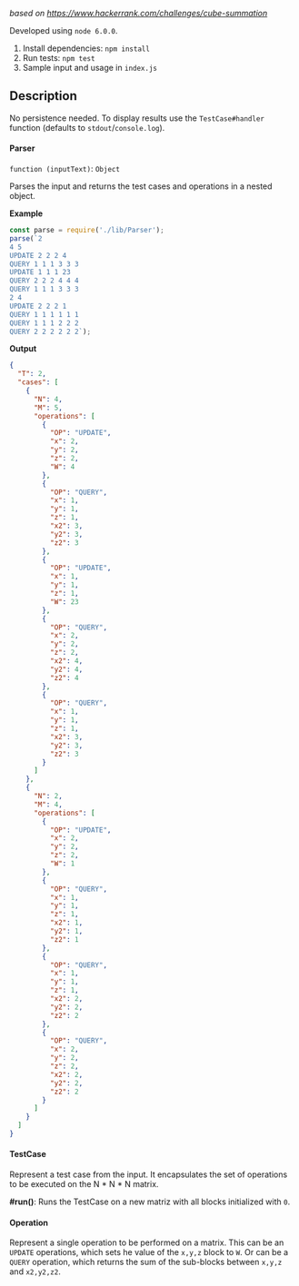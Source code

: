 *based on https://www.hackerrank.com/challenges/cube-summation*

Developed using `node 6.0.0`. 

1. Install dependencies: `npm install`
2. Run tests: `npm test`
3. Sample input and usage in `index.js`

## Description

No persistence needed. To display results use the `TestCase#handler` function (defaults to `stdout`/`console.log`).

#### Parser 
`function (inputText)`: `Object`

Parses the input and returns the test cases and operations in a nested object.

**Example**
```javascript
const parse = require('./lib/Parser');
parse(`2
4 5
UPDATE 2 2 2 4
QUERY 1 1 1 3 3 3
UPDATE 1 1 1 23
QUERY 2 2 2 4 4 4
QUERY 1 1 1 3 3 3
2 4
UPDATE 2 2 2 1
QUERY 1 1 1 1 1 1
QUERY 1 1 1 2 2 2
QUERY 2 2 2 2 2 2`);
```

**Output**
```json
{
  "T": 2,
  "cases": [
    {
      "N": 4,
      "M": 5,
      "operations": [
        {
          "OP": "UPDATE",
          "x": 2,
          "y": 2,
          "z": 2,
          "W": 4
        },
        {
          "OP": "QUERY",
          "x": 1,
          "y": 1,
          "z": 1,
          "x2": 3,
          "y2": 3,
          "z2": 3
        },
        {
          "OP": "UPDATE",
          "x": 1,
          "y": 1,
          "z": 1,
          "W": 23
        },
        {
          "OP": "QUERY",
          "x": 2,
          "y": 2,
          "z": 2,
          "x2": 4,
          "y2": 4,
          "z2": 4
        },
        {
          "OP": "QUERY",
          "x": 1,
          "y": 1,
          "z": 1,
          "x2": 3,
          "y2": 3,
          "z2": 3
        }
      ]
    },
    {
      "N": 2,
      "M": 4,
      "operations": [
        {
          "OP": "UPDATE",
          "x": 2,
          "y": 2,
          "z": 2,
          "W": 1
        },
        {
          "OP": "QUERY",
          "x": 1,
          "y": 1,
          "z": 1,
          "x2": 1,
          "y2": 1,
          "z2": 1
        },
        {
          "OP": "QUERY",
          "x": 1,
          "y": 1,
          "z": 1,
          "x2": 2,
          "y2": 2,
          "z2": 2
        },
        {
          "OP": "QUERY",
          "x": 2,
          "y": 2,
          "z": 2,
          "x2": 2,
          "y2": 2,
          "z2": 2
        }
      ]
    }
  ]
}
```

#### TestCase

Represent a test case from the input. It encapsulates the set of operations to be executed 
on the N \* N \* N matrix. 

**#run()**: 
Runs the TestCase on a new matriz with all blocks initialized with `0`.

#### Operation

Represent a single operation to be performed on a matrix. 
This can be an `UPDATE` operations, which sets he value of the `x,y,z` block to `W`.
Or can be a `QUERY` operation, which returns the sum of the sub-blocks between `x,y,z` and `x2,y2,z2`.